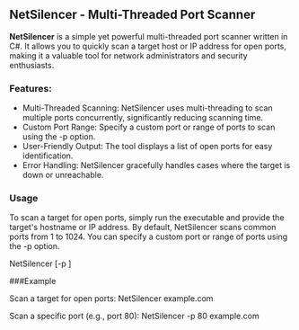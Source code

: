 ## NetSilencer - Multi-Threaded Port Scanner

**NetSilencer** is a simple yet powerful multi-threaded port scanner written in C#. It allows you to quickly scan a target host or IP address for open ports, making it a valuable tool for network administrators and security enthusiasts.

### Features:

- Multi-Threaded Scanning: NetSilencer uses multi-threading to scan multiple ports concurrently, significantly reducing scanning time.
- Custom Port Range: Specify a custom port or range of ports to scan using the -p option.
- User-Friendly Output: The tool displays a list of open ports for easy identification.
- Error Handling: NetSilencer gracefully handles cases where the target is down or unreachable.

### Usage

To scan a target for open ports, simply run the executable and provide the target's hostname or IP address. By default, NetSilencer scans common ports from 1 to 1024. You can specify a custom port or range of ports using the -p option.

NetSilencer [-p <port>] <target>

###Example

Scan a target for open ports:
NetSilencer example.com

Scan a specific port (e.g., port 80):
NetSilencer -p 80 example.com
